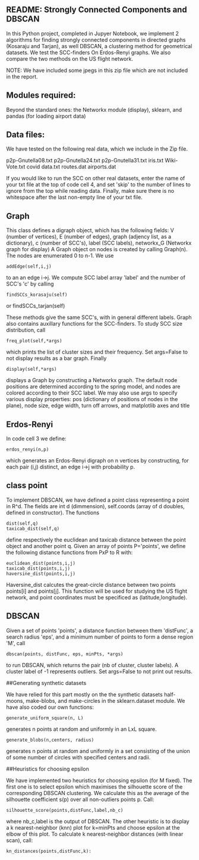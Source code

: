 ## README: Strongly Connected Components and DBSCAN

In this Python project, completed in Jupyer Notebook, we implement 2 algorithms for finding strongly connected components in directed graphs (Kosaraju and Tarjan),
as well DBSCAN, a clustering method for geometrical datasets. We test the SCC-finders On Erdos-Renyi graphs. We also compare the two methods on the US flight network.

NOTE: We have included some jpegs in this zip file which are not included in the report.

## Modules required:

Beyond the standard ones: the Networkx module (display), sklearn, and pandas (for loading airport data)

## Data files:

We have tested on the following real data, which we include in the Zip file.

p2p-Gnutella08.txt
p2p-Gnutella24.txt
p2p-Gnutella31.txt
iris.txt
Wiki-Vote.txt
covid data.txt
routes.dat
airports.dat

If you would like to run the SCC on other real datasets, enter the name of your txt file at the top of code cell 4, 
and set 'skip' to the number of lines to ignore from the top while reading data. Finally, make sure there is no whitespace after the last non-empty line of your txt file.

## Graph
This class defines a digraph object, which has the following fields: V (number of vertices), E (number of edges), graph (adjency list, as a dictionary), c (number of SCC's), label (SCC labels), networkx_G (Networkx graph for display)
A Graph object on nodes is created by calling Graph(n). The nodes are enumerated 0 to n-1. We use
 
    addEdge(self,i,j)

to an an edge i->j. We compute SCC label array 'label' and the number of SCC's 'c' by calling

    findSCCs_korasaju(self)
or
    findSCCs_tarjan(self)

These methods give the same SCC's, with in general different labels. Graph also contains auxillary functions for the SCC-finders. To study SCC size distribution, call 

    freq_plot(self,*args)

which prints the list of cluster sizes and their frequency. Set args=False to not display results as a bar graph. Finally

    display(self,*args)

displays a Graph by constructing a Networkx graph. The default node positions are determined according to the spring model, and 
nodes are colored according to their SCC label. We may also use args to specify various display properties: pos (dictionary of positions of nodes in the plane), node size, edge width, turn off arrows, and matplotlib axes and title

## Erdos-Renyi

In code cell 3 we define:

    erdos_renyi(n,p)

which generates an Erdos-Renyi digraph on n vertices by constructing, for each pair (i,j) distinct, an edge i->j with probability p.

## class point

To implement DBSCAN, we have defined a point class representing a point in R^d. The fields are int d (dimmension), self.coords (array of d doubles, defined in constructor). 
The functions

	dist(self,q)
	taxicab_dist(self,q)

define respectively the euclidean and taxicab distance between the point object and another point q. Given an array of points P='points', we define the following distance functions from PxP to R with:

	euclidean_dist(points,i,j)
	taxicab_dist(points,i,j)
	haversine_dist(points,i,j)

Haversine_dist calcutes the great-circle distance between two points points[i] and points[j].  This function will be used for studying the US flight network, and point coordinates must be specificed as (latitude,longitude).

## DBSCAN

Given a set of points 'points', a distance function between them 'distFunc', a search radius 'eps', and a minimum number of points to form a dense region 'M', call

	dbscan(points, distFunc, eps, minPts, *args)

to run DBSCAN, which returns the pair (nb of cluster, cluster labels). A cluster label of -1 represents outliers. Set args=False to not print out results. 

##Generating synthetic datasets

We have relied for this part mostly on the the synthetic datasets half-moons, make-blobs, and make-circles in the sklearn.dataset module. 
We have also coded our own functions:

	generate_uniform_square(n, L)

generates n points at random and uniformly in an LxL square.

	generate_blobs(n,centers, radius)

generates n points at random and uniformly in a set consisting of the union of some number of circles with specified centers and radii.

##Heuristics for choosing epsilon

We have implemented two heuristics for choosing epsilon (for M fixed). The first one is to select epsilon which maximises the silhouette score of the corresponding DBSCAN clustering.
We calculate this as the average of the silhouette coefficient s(p) over all non-outliers points p. Call:

	silhouette_score(points,distFunc,label,nb_c)

where nb_c,label is the output of DBSCAN. The other heuristic is to display a k nearest-neighbor (knn) plot for k=minPts and choose epsilon at the elbow of this plot.
To calculate k nearest-neighbor distances (with linear scan), call:

	kn_distances(points,distFunc,k):




